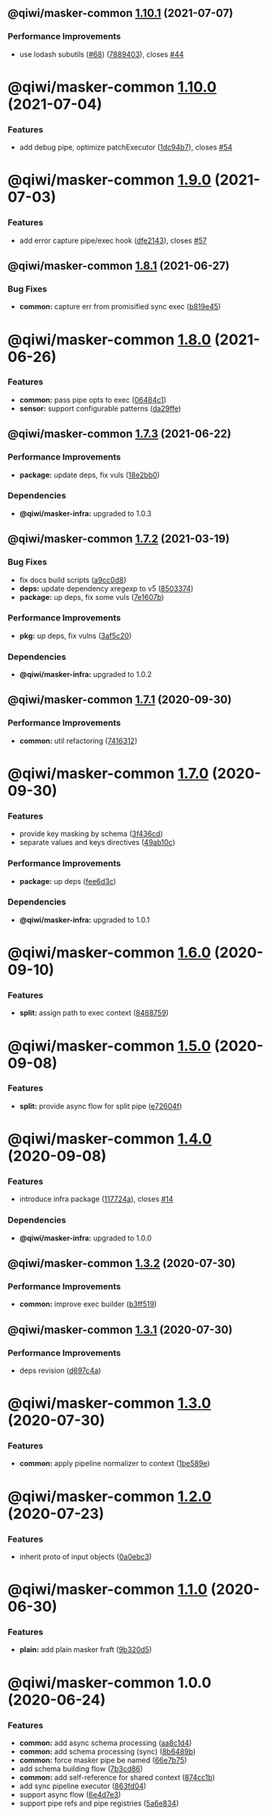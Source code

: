 ## @qiwi/masker-common [1.10.1](https://github.com/qiwi/masker/compare/@qiwi/masker-common@1.10.0...@qiwi/masker-common@1.10.1) (2021-07-07)


### Performance Improvements

* use lodash subutils ([#68](https://github.com/qiwi/masker/issues/68)) ([7889403](https://github.com/qiwi/masker/commit/7889403b5e97888b51298103cf75ba9f2e4cb4cc)), closes [#44](https://github.com/qiwi/masker/issues/44)

# @qiwi/masker-common [1.10.0](https://github.com/qiwi/masker/compare/@qiwi/masker-common@1.9.0...@qiwi/masker-common@1.10.0) (2021-07-04)


### Features

* add debug pipe, optimize patchExecutor ([1dc94b7](https://github.com/qiwi/masker/commit/1dc94b72964665e62b50fdc5196bf35f91aae75f)), closes [#54](https://github.com/qiwi/masker/issues/54)

# @qiwi/masker-common [1.9.0](https://github.com/qiwi/masker/compare/@qiwi/masker-common@1.8.1...@qiwi/masker-common@1.9.0) (2021-07-03)


### Features

* add error capture pipe/exec hook ([dfe2143](https://github.com/qiwi/masker/commit/dfe214344b64f5ec9628c6149846b752185b0ba1)), closes [#57](https://github.com/qiwi/masker/issues/57)

## @qiwi/masker-common [1.8.1](https://github.com/qiwi/masker/compare/@qiwi/masker-common@1.8.0...@qiwi/masker-common@1.8.1) (2021-06-27)


### Bug Fixes

* **common:** capture err from promisified sync exec ([b819e45](https://github.com/qiwi/masker/commit/b819e45a89c0344db8ed11779716b816c7429370))

# @qiwi/masker-common [1.8.0](https://github.com/qiwi/masker/compare/@qiwi/masker-common@1.7.3...@qiwi/masker-common@1.8.0) (2021-06-26)


### Features

* **common:** pass pipe opts to exec ([06484c1](https://github.com/qiwi/masker/commit/06484c1614244336e2beceee1e5cd8208a4869bd))
* **sensor:** support configurable patterns ([da29ffe](https://github.com/qiwi/masker/commit/da29ffe9b10f307243865ad913a2f2b463f35cad))

## @qiwi/masker-common [1.7.3](https://github.com/qiwi/masker/compare/@qiwi/masker-common@1.7.2...@qiwi/masker-common@1.7.3) (2021-06-22)


### Performance Improvements

* **package:** update deps, fix vuls ([18e2bb0](https://github.com/qiwi/masker/commit/18e2bb098611e4477cb468551f5a56e94e4473b0))





### Dependencies

* **@qiwi/masker-infra:** upgraded to 1.0.3

## @qiwi/masker-common [1.7.2](https://github.com/qiwi/masker/compare/@qiwi/masker-common@1.7.1...@qiwi/masker-common@1.7.2) (2021-03-19)


### Bug Fixes

* fix docs build scripts ([a9cc0d8](https://github.com/qiwi/masker/commit/a9cc0d8458d5ea22d2a9a63d90ad6662894021d1))
* **deps:** update dependency xregexp to v5 ([8503374](https://github.com/qiwi/masker/commit/8503374c6191dc823a3d2fae39286b4d28f478c7))
* **package:** up deps, fix some vuls ([7e1607b](https://github.com/qiwi/masker/commit/7e1607b0434084188fe095763244c6cfd4f8c3b3))


### Performance Improvements

* **pkg:** up deps, fix vulns ([3af5c20](https://github.com/qiwi/masker/commit/3af5c205e875a69e0b841e69606f07928b9a3af7))





### Dependencies

* **@qiwi/masker-infra:** upgraded to 1.0.2

## @qiwi/masker-common [1.7.1](https://github.com/qiwi/masker/compare/@qiwi/masker-common@1.7.0...@qiwi/masker-common@1.7.1) (2020-09-30)


### Performance Improvements

* **common:** util refactoring ([7416312](https://github.com/qiwi/masker/commit/7416312619a6d1eefc6e6ccd15c2be6a6d74509f))

# @qiwi/masker-common [1.7.0](https://github.com/qiwi/masker/compare/@qiwi/masker-common@1.6.0...@qiwi/masker-common@1.7.0) (2020-09-30)


### Features

* provide key masking by schema ([3f436cd](https://github.com/qiwi/masker/commit/3f436cdcdca2d0c34bc8f4062196a71a88bab58c))
* separate values and keys directives ([49ab10c](https://github.com/qiwi/masker/commit/49ab10c5285c90d838c1a021070569df476dcc34))


### Performance Improvements

* **package:** up deps ([fee6d3c](https://github.com/qiwi/masker/commit/fee6d3c517f58e603dd38dec686fcc647fef3c6a))





### Dependencies

* **@qiwi/masker-infra:** upgraded to 1.0.1

# @qiwi/masker-common [1.6.0](https://github.com/qiwi/masker/compare/@qiwi/masker-common@1.5.0...@qiwi/masker-common@1.6.0) (2020-09-10)


### Features

* **split:** assign path to exec context ([8488759](https://github.com/qiwi/masker/commit/84887598c752f66cbba76d313fd3ea9fb782571e))

# @qiwi/masker-common [1.5.0](https://github.com/qiwi/masker/compare/@qiwi/masker-common@1.4.0...@qiwi/masker-common@1.5.0) (2020-09-08)


### Features

* **split:** provide async flow for split pipe ([e72604f](https://github.com/qiwi/masker/commit/e72604f31483deb154fab13fa9859451aff2e2f1))

# @qiwi/masker-common [1.4.0](https://github.com/qiwi/masker/compare/@qiwi/masker-common@1.3.2...@qiwi/masker-common@1.4.0) (2020-09-08)


### Features

* introduce infra package ([117724a](https://github.com/qiwi/masker/commit/117724a6993f97f4e3eb804bc9f8c438eb66a5d7)), closes [#14](https://github.com/qiwi/masker/issues/14)





### Dependencies

* **@qiwi/masker-infra:** upgraded to 1.0.0

## @qiwi/masker-common [1.3.2](https://github.com/qiwi/masker/compare/@qiwi/masker-common@1.3.1...@qiwi/masker-common@1.3.2) (2020-07-30)


### Performance Improvements

* **common:** improve exec builder ([b3ff519](https://github.com/qiwi/masker/commit/b3ff5194675e5517171801fca893a9d839dd6bce))

## @qiwi/masker-common [1.3.1](https://github.com/qiwi/masker/compare/@qiwi/masker-common@1.3.0...@qiwi/masker-common@1.3.1) (2020-07-30)


### Performance Improvements

* deps revision ([d697c4a](https://github.com/qiwi/masker/commit/d697c4a2b43fe5f0df6c4a600f76b977e09d750f))

# @qiwi/masker-common [1.3.0](https://github.com/qiwi/masker/compare/@qiwi/masker-common@1.2.0...@qiwi/masker-common@1.3.0) (2020-07-30)


### Features

* **common:** apply pipeline normalizer to context ([1be589e](https://github.com/qiwi/masker/commit/1be589e86b45a0dcadf02514a3cb1a81b771499c))

# @qiwi/masker-common [1.2.0](https://github.com/qiwi/masker/compare/@qiwi/masker-common@1.1.0...@qiwi/masker-common@1.2.0) (2020-07-23)


### Features

* inherit proto of input objects ([0a0ebc3](https://github.com/qiwi/masker/commit/0a0ebc37be5b497ebab5c699ab94ae45403ec567))

# @qiwi/masker-common [1.1.0](https://github.com/qiwi/masker/compare/@qiwi/masker-common@1.0.0...@qiwi/masker-common@1.1.0) (2020-06-30)


### Features

* **plain:** add plain masker fraft ([9b320d5](https://github.com/qiwi/masker/commit/9b320d5a458003b96d955a4ad1b56b09c478c7d5))

# @qiwi/masker-common 1.0.0 (2020-06-24)


### Features

* **common:** add async schema processing ([aa8c1d4](https://github.com/qiwi/masker/commit/aa8c1d4e6a9d74bbb80b6ec31ac034a3b82d1e55))
* **common:** add schema processing (sync) ([8b6489b](https://github.com/qiwi/masker/commit/8b6489b8c8cac8f450097a3eb2d0ebb9b2ad5238))
* **common:** force masker pipe be named ([66e7b75](https://github.com/qiwi/masker/commit/66e7b755e2dc524d50eee97806f6fbcbdff7ded2))
* add schema building flow ([7b3cd86](https://github.com/qiwi/masker/commit/7b3cd86052c7c116898f97d3dae2c6294b4c9996))
* **common:** add self-reference for shared context ([874cc1b](https://github.com/qiwi/masker/commit/874cc1bb017b7a6bcc8b68d889cbc14ea5c0e987))
* add sync pipeline executor ([863fd04](https://github.com/qiwi/masker/commit/863fd04355f04836c8faf43702a68dc9f0e15eb2))
* support async flow ([6e4d7e3](https://github.com/qiwi/masker/commit/6e4d7e38bd87d0b685fdcff3334ab411a0e3b953))
* support pipe refs and pipe registries ([5a6e834](https://github.com/qiwi/masker/commit/5a6e834d2909145b3dd994058173afc81fc08b62))
